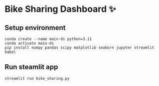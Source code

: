 # Bike Sharing Dashboard ✨
## Setup environment
```
conda create --name main-ds python=3.11
conda activate main-ds
pip install numpy pandas scipy matplotlib seaborn jupyter streamlit babel
```
## Run steamlit app
```
streamlit run bike_sharing.py
```
